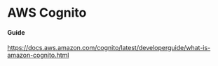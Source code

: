 # AWS Cognito



#### Guide 
https://docs.aws.amazon.com/cognito/latest/developerguide/what-is-amazon-cognito.html